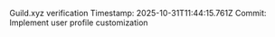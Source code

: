 Guild.xyz verification
Timestamp: 2025-10-31T11:44:15.761Z
Commit: Implement user profile customization